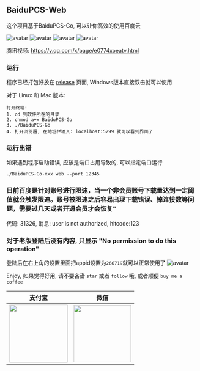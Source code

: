 ## BaiduPCS-Web

这个项目基于BaiduPCS-Go, 可以让你高效的使用百度云

![avatar](https://user-images.githubusercontent.com/8407297/44954655-ba346e00-aed7-11e8-835d-59014e155aa7.png)
![avatar](https://user-images.githubusercontent.com/8407297/44954613-19de4980-aed7-11e8-963e-6366025bd9d7.png)
![avatar](https://user-images.githubusercontent.com/8407297/44954618-2e224680-aed7-11e8-8413-3a092f8ef9b6.png)
![avatar](http://qiniu.zoranjojo.top/20181219175412.png)

腾讯视频: https://v.qq.com/x/page/e0774xoeatv.html

### 运行
程序已经打包好放在 [release](https://github.com/liuzhuoling2011/baidupcs-web/releases) 页面, Windows版本直接双击就可以使用

对于 Linux 和 Mac 版本:
```
打开终端:
1. cd 到软件所在的目录
2. chmod a+x BaiduPCS-Go
3. ./BaiduPCS-Go
4. 打开浏览器, 在地址栏输入: localhost:5299 就可以看到界面了
```

### 运行出错
如果遇到程序启动错误, 应该是端口占用导致的, 可以指定端口运行

```./BaiduPCS-Go-xxx web --port 12345```

### 目前百度是针对账号进行限速，当一个非会员账号下载量达到一定阈值就会触发限速。账号被限速之后容易出现下载错误、掉连接数等问题，需要过几天或者开通会员才会恢复"
代码: 31326, 消息: user is not authorized, hitcode:123

### 对于老版登陆后没有内容, 只显示 "No permission to do this operation"
登陆后在右上角的设置里面把appid设置为```266719```就可以正常使用了
![avatar](http://oozw0y5q9.bkt.clouddn.com/20180918142033.png)

Enjoy, 如果觉得好用, 请不要吝啬 ```star``` 或者 ```follow``` 哦, 或者顺便 ```buy me a coffee```

|支付宝|微信|
|:-----:|:-----:|
|<img width="152" src="https://i.loli.net/2018/09/11/5b9762ccc140f.png">|<img width="150" src="https://i.loli.net/2018/09/11/5b9762ad8fcb3.png"/>|
